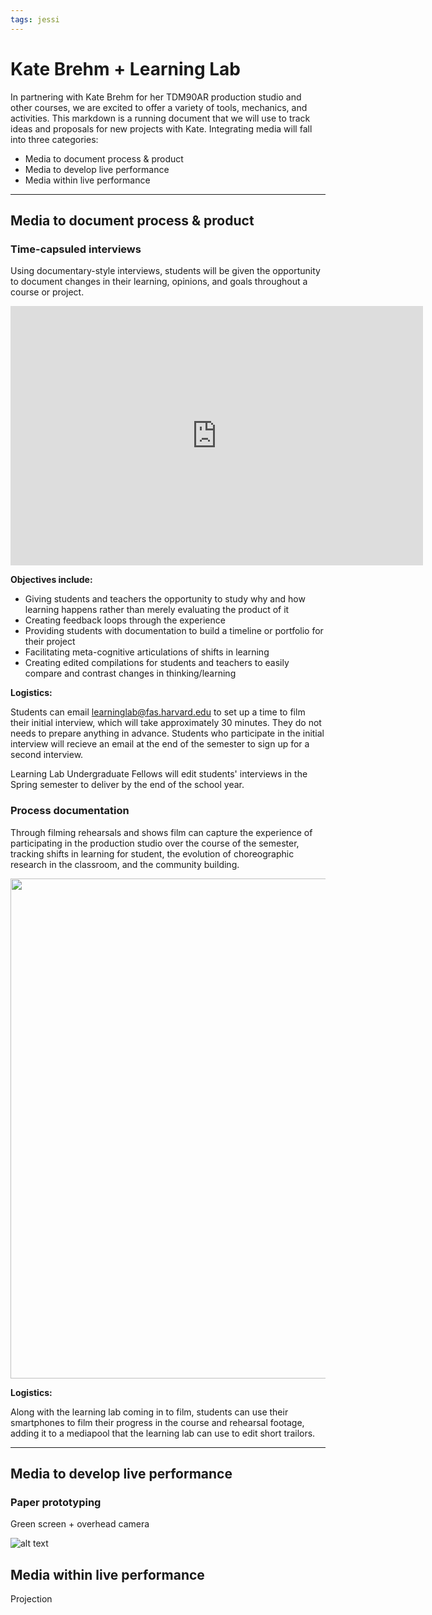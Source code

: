 ```yaml
---
tags: jessi
---
```


# Kate Brehm + Learning Lab 

In partnering with Kate Brehm for her TDM90AR production studio and other courses, we are excited to offer a variety of tools, mechanics, and activities. This markdown is a running document that we will use to track ideas and proposals for new projects with Kate. Integrating media will fall into three categories:

* Media to document process & product
* Media to develop live performance
* Media within live performance



---
## Media to document process & product

### Time-capsuled interviews

Using documentary-style interviews, students will be given the opportunity to document changes in their learning, opinions, and goals throughout a course or project.

<iframe width="660" height="415" src="https://www.youtube.com/embed/YltHGKX80Y8" title="YouTube video player" frameborder="0" allow="accelerometer; autoplay; clipboard-write; encrypted-media; gyroscope; picture-in-picture" allowfullscreen></iframe>

**Objectives include:**

* Giving students and teachers the opportunity to study why and how learning happens rather than merely evaluating the product of it
* Creating feedback loops through the experience
* Providing students with documentation to build a timeline or portfolio for their project
* Facilitating meta-cognitive articulations of shifts in learning 
* Creating edited compilations for students and teachers to easily compare and contrast changes in thinking/learning

**Logistics:**

Students can email learninglab@fas.harvard.edu 
to set up a time to film their initial interview, which will take approximately 30 minutes. They do not needs to prepare anything in advance. Students who participate in the initial interview will recieve an email at the end of the semester to  sign up for a second interview. 

Learning Lab Undergraduate Fellows will edit students' interviews in the Spring semester to deliver by the end of the school year. 

### Process documentation 

Through filming rehearsals and shows film can capture the experience of participating in the production studio over the course of the semester, tracking shifts in learning for student, the evolution of choreographic research in the classroom, and the community building.

<center style="margin-bottom: 5px">
    <img src="https://files.slack.com/files-pri/T0HTW3H0V-F03BHF0JQG5/ezgif.com-gif-maker__31_.gif?pub_secret=bac1aa1e45" style="width: 800px" />
</center>

**Logistics:**

Along with the learning lab coming in to film, students can use their smartphones to film their progress in the course and rehearsal footage, adding it to a mediapool that the learning lab can use to edit short trailors. 

---


## Media to develop live performance


### Paper prototyping


Green screen + overhead camera 

![alt text](https://files.slack.com/files-pri/T0HTW3H0V-F03CHV2U8F6/boat-3_540.gif?pub_secret=1bb32b2908)


## Media within live performance 

Projection 
